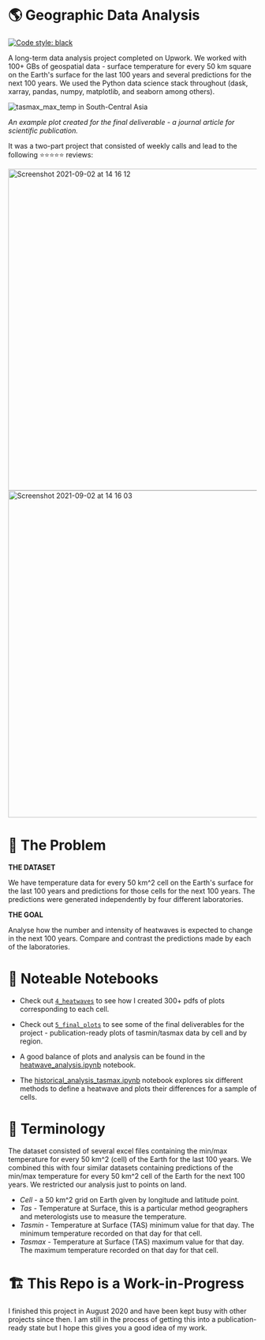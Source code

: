 # 🌎 Geographic Data Analysis

[![Code style: black](https://img.shields.io/badge/code%20style-black-000000.svg)](https://github.com/psf/black)

A long-term data analysis project completed on Upwork. We worked with 100+ GBs of geospatial data - surface temperature for every 50 km square on the Earth's surface for the last 100 years and several predictions for the next 100 years. We used the Python data science stack throughout (dask, xarray, pandas, numpy, matplotlib, and seaborn among others). 

![tasmax_max_temp in South-Central Asia](https://user-images.githubusercontent.com/51246969/131851657-28af39fa-08dd-4451-a2ba-20fb84103286.png)

*An example plot created for the final deliverable - a journal article for scientific publication.*

It was a two-part project that consisted of weekly calls and lead to the following ⭐⭐⭐⭐⭐ reviews:

<img width="651" alt="Screenshot 2021-09-02 at 14 16 12" src="https://user-images.githubusercontent.com/51246969/131841883-3aeb5608-bcb3-477a-865b-3493eb33ef05.png">

<img width="662" alt="Screenshot 2021-09-02 at 14 16 03" src="https://user-images.githubusercontent.com/51246969/131841898-88233c62-55ef-41b3-851a-180383704d27.png">

# 🤔 The Problem

**THE DATASET**

We have temperature data for every 50 km^2 cell on the Earth's surface for the last 100 years and predictions for those cells for the next 100 years. The predictions were generated independently by four different laboratories. 

**THE GOAL**

Analyse how the number and intensity of heatwaves is expected to change in the next 100 years. Compare and contrast the predictions made by each of the laboratories. 

# 📕 Noteable Notebooks

* Check out [`4_heatwaves`](https://github.com/theadammurphy/geographic_data_analysis/tree/main/4_heatwaves) to see how I created 300+ pdfs of plots corresponding to each cell.

* Check out [`5_final_plots`](https://github.com/theadammurphy/geographic_data_analysis/tree/main/5_final_plots) to see some of the final deliverables for the project - publication-ready plots of tasmin/tasmax data by cell and by region. 

* A good balance of plots and analysis can be found in the [heatwave_analysis.ipynb](https://github.com/theadammurphy/geographic_data_analysis/blob/main/4_heatwaves/heatwave_analysis.ipynb) notebook. 

* The [historical_analysis_tasmax.ipynb](https://github.com/theadammurphy/geographic_data_analysis/blob/main/3_historical/historical_analysis_tasmax.ipynb) notebook explores six different methods to define a heatwave and plots their differences for a sample of cells.

# 📜 Terminology

The dataset consisted of several excel files containing the min/max temperature for every 50 km^2 (cell) of the Earth for the last 100 years. We combined this with four similar datasets containing predictions of the min/max temperature for every 50 km^2 cell of the Earth for the next 100 years. We restricted our analysis just to points on land.

* *Cell* - a 50 km^2 grid on Earth given by longitude and latitude point.
* *Tas* - Temperature at Surface, this is a particular method geographers and meterologists use to measure the temperature. 
* *Tasmin* - Temperature at Surface (TAS) minimum value for that day. The minimum temperature recorded on that day for that cell.
* *Tasmax* - Temperature at Surface (TAS) maximum value for that day. The maximum temperature recorded on that day for that cell.

# 🏗 This Repo is a Work-in-Progress

I finished this project in August 2020 and have been kept busy with other projects since then. I am still in the process of getting this into a publication-ready state but I hope this gives you a good idea of my work.
